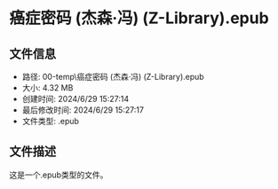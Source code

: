 ﻿# 癌症密码 (杰森·冯) (Z-Library).epub

## 文件信息
- 路径: 00-temp\癌症密码 (杰森·冯) (Z-Library).epub
- 大小: 4.32 MB
- 创建时间: 2024/6/29 15:27:14
- 最后修改时间: 2024/6/29 15:27:17
- 文件类型: .epub

## 文件描述
这是一个.epub类型的文件。

